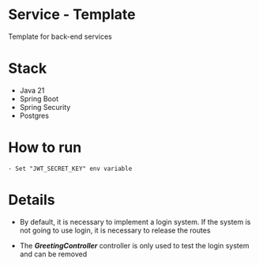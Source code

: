 # Service - Template
Template for back-end services

# Stack
- Java 21
- Spring Boot
- Spring Security
- Postgres

# How to run
    - Set "JWT_SECRET_KEY" env variable

# Details

- By default, it is necessary to implement a login system. If the system is not going to use login, it is necessary to release the routes


- The ***GreetingController*** controller is only used to test the login system and can be removed